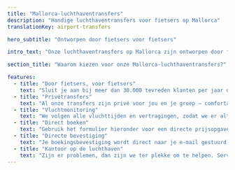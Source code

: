 ```yaml
---
title: "Mallorca-luchthaventransfers"
description: "Handige luchthaventransfers voor fietsers op Mallorca"
translationKey: airport-transfers

hero_subtitle: "Ontworpen door fietsers voor fietsers"

intro_text: "Onze luchthaventransfers op Mallorca zijn ontworpen door fietsers voor fietsers en geschikt voor groepen van elke grootte. We bieden betrouwbare, efficiënte en stressvrije privé deur-tot-deur luchthaventransfers van de luchthaven Palma de Mallorca naar alle gebieden van het eiland, 24 uur per dag, 7 dagen per week, 365 dagen per jaar via ons busbedrijf, MALLORCA HOLIDAY TRANSFERS."

section_title: "Waarom kiezen voor onze Mallorca-luchthaventransfers?"

features:
  - title: "Door fietsers, voor fietsers"
    text: "Sluit je aan bij meer dan 30.000 tevreden klanten per jaar die ons vertrouwen voor hun transfers op Mallorca."
  - title: "Privétransfers"
    text: "Al onze transfers zijn privé voor jou en je groep – comfortabel en gemakkelijk."
  - title: "Vluchtmonitoring"
    text: "We volgen alle vluchttijden en vertragingen, zodat we er altijd zijn zodra je aankomt."
  - title: "Direct boeken"
    text: "Gebruik het formulier hieronder voor een directe prijsopgave en om je transfer te boeken."
  - title: "Directe bevestiging"
    text: "Je boekingsbevestiging wordt direct naar je e-mail gestuurd (check voor de zekerheid je spammap)."
  - title: "Kantoor op de luchthaven"
    text: "Zijn er problemen, dan zijn we ter plekke om te helpen. Service staat voorop."
---
```

